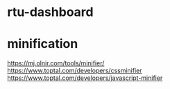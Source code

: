 # rtu-dashboard


# minification
https://mj.olnir.com/tools/minifier/
https://www.toptal.com/developers/cssminifier
https://www.toptal.com/developers/javascript-minifier
